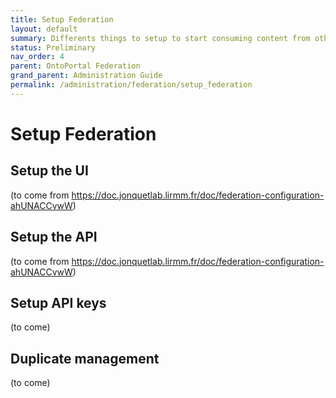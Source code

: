 ```yaml
---
title: Setup Federation
layout: default
summary: Differents things to setup to start consuming content from other portals
status: Preliminary
nav_order: 4
parent: OntoPortal Federation
grand_parent: Administration Guide
permalink: /administration/federation/setup_federation
---
```


# Setup Federation


## Setup the UI
(to come from https://doc.jonquetlab.lirmm.fr/doc/federation-configuration-ahUNACCvwW)

## Setup the API
(to come from https://doc.jonquetlab.lirmm.fr/doc/federation-configuration-ahUNACCvwW)


## Setup API keys
(to come)

## Duplicate management
(to come)

